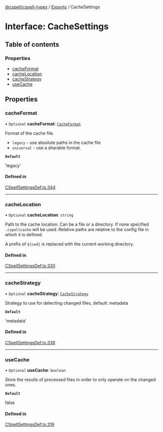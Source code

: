 [@cspell/cspell-types](../README.md) / [Exports](../modules.md) / CacheSettings

# Interface: CacheSettings

## Table of contents

### Properties

- [cacheFormat](CacheSettings.md#cacheformat)
- [cacheLocation](CacheSettings.md#cachelocation)
- [cacheStrategy](CacheSettings.md#cachestrategy)
- [useCache](CacheSettings.md#usecache)

## Properties

### cacheFormat

• `Optional` **cacheFormat**: [`CacheFormat`](../modules.md#cacheformat)

Format of the cache file.
- `legacy` - use absolute paths in the cache file
- `universal` - use a sharable format.

**`Default`**

'legacy'

#### Defined in

[CSpellSettingsDef.ts:344](https://github.com/streetsidesoftware/cspell/blob/875a61f/packages/cspell-types/src/CSpellSettingsDef.ts#L344)

___

### cacheLocation

• `Optional` **cacheLocation**: `string`

Path to the cache location. Can be a file or a directory.
If none specified `.cspellcache` will be used.
Relative paths are relative to the config file in which it
is defined.

A prefix of `${cwd}` is replaced with the current working directory.

#### Defined in

[CSpellSettingsDef.ts:330](https://github.com/streetsidesoftware/cspell/blob/875a61f/packages/cspell-types/src/CSpellSettingsDef.ts#L330)

___

### cacheStrategy

• `Optional` **cacheStrategy**: [`CacheStrategy`](../modules.md#cachestrategy)

Strategy to use for detecting changed files, default: metadata

**`Default`**

'metadata'

#### Defined in

[CSpellSettingsDef.ts:336](https://github.com/streetsidesoftware/cspell/blob/875a61f/packages/cspell-types/src/CSpellSettingsDef.ts#L336)

___

### useCache

• `Optional` **useCache**: `boolean`

Store the results of processed files in order to only operate on the changed ones.

**`Default`**

false

#### Defined in

[CSpellSettingsDef.ts:319](https://github.com/streetsidesoftware/cspell/blob/875a61f/packages/cspell-types/src/CSpellSettingsDef.ts#L319)
